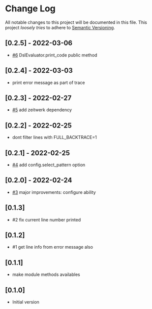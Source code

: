 # Change Log

All notable changes to this project will be documented in this file.
This project *loosely tries* to adhere to [Semantic Versioning](http://semver.org/).

## [0.2.5] - 2022-03-06
- [#6](https://github.com/tongueroo/dsl_evaluator/pull/6) DslEvaluator.print_code public method

## [0.2.4] - 2022-03-03
- print error message as part of trace

## [0.2.3] - 2022-02-27
- [#5](https://github.com/tongueroo/dsl_evaluator/pull/5) add zeitwerk dependency

## [0.2.2] - 2022-02-25
- dont filter lines with FULL_BACKTRACE=1

## [0.2.1] - 2022-02-25
- [#4](https://github.com/tongueroo/dsl_evaluator/pull/4) add config.select_pattern option

## [0.2.0] - 2022-02-24
- [#3](https://github.com/tongueroo/dsl_evaluator/pull/3) major improvements: configure ability

## [0.1.3]
- #2 fix current line number printed

## [0.1.2]
- #1 get line info from error message also

## [0.1.1]
-  make module methods availables

## [0.1.0]
- Initial version
